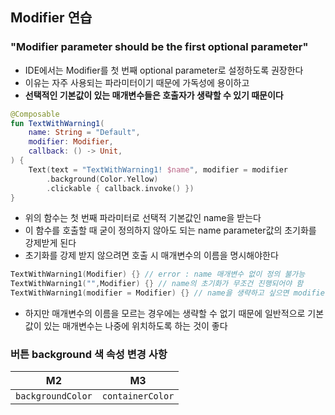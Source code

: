 ## Modifier 연습

### "Modifier parameter should be the first optional parameter"
* IDE에서는 Modifier를 첫 번째 optional parameter로 설정하도록 권장한다
* 이유는 자주 사용되는 파라미터이기 때문에 가독성에 용이하고
* **선택적인 기본값이 있는 매개변수들은 호출자가 생략할 수 있기 때문이다**

```kotlin
@Composable
fun TextWithWarning1(
    name: String = "Default",
    modifier: Modifier,
    callback: () -> Unit,
) {
    Text(text = "TextWithWarning1! $name", modifier = modifier
        .background(Color.Yellow)
        .clickable { callback.invoke() })
}
```
* 위의 함수는 첫 번째 파라미터로 선택적 기본값인 name을 받는다
* 이 함수를 호출할 때 굳이 정의하지 않아도 되는 name parameter값의 초기화를 강제받게 된다
* 초기화를 강제 받지 않으려면 호출 시 매개변수의 이름을 명시해야한다

```kotlin
TextWithWarning1(Modifier) {} // error : name 매개변수 없이 정의 불가능
TextWithWarning1("",Modifier) {} // name의 초기화가 무조건 진행되어야 함
TextWithWarning1(modifier = Modifier) {} // name을 생략하고 싶으면 modifier(매개변수 이름) 명시
```                
- 하지만 매개변수의 이름을 모르는 경우에는 생략할 수 없기 때문에 일반적으로 기본값이 있는 매개변수는 나중에 위치하도록 하는 것이 좋다

### 버튼 background 색 속성 변경 사항
|M2|M3|
|---|---|
|```backgroundColor```|```containerColor```|
